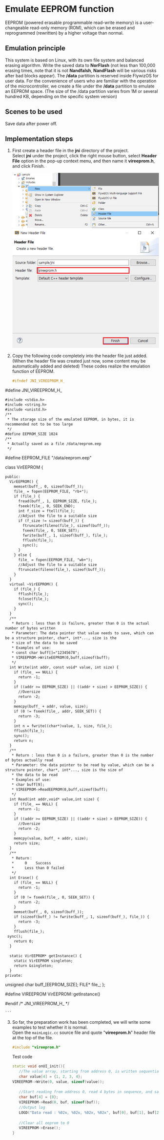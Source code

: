 # Emulate EEPROM function

EEPROM (powered erasable programmable read-write memory) is a user-changeable read-only memory (ROM), which can be erased and reprogrammed (rewritten) by a higher voltage than normal.
## Emulation principle
This system is based on Linux, with its own file system and balanced erasing algorithm. Write the saved data to **NorFlash** (not less than 100,000 erasing times, note that it is not **Nandfalsh**, **NandFlash** will be various risks after bad blocks appear).
The **/data** partition is reserved inside FlywizOS for user data. For the convenience of users who are familiar with the operation of the microcontroller, we create a file under the **/data** partition to emulate an EEPROM space. (The size of the /data partition varies from 1M or several hundred KB, depending on the specific system version)  

## Scenes to be used
Save data after power off.
## Implementation steps  
1. First create a header file in the **jni** directory of the project.  
   Select **jni** under the project, click the right mouse button, select **Header File** option in the pop-up context menu, and then name it **vireeprom.h**, and click Finish.
   
   ![](assets/create_head_file.png)  
   ![](assets/create_head_file2.png)  

2. Copy the following code completely into the header file just added. (When the header file was created just now, some content may be automatically added and deleted) 
   These codes realize the emulation function of EEPROM.  
   
    ```c++
    #ifndef JNI_VIREEPROM_H_
 #define JNI_VIREEPROM_H_
   
    #include <stdio.h>
    #include <string.h>
    #include <unistd.h>
    /**
     * The storage size of the emulated EEPROM, in bytes, it is recommended not to be too large
     */
    #define EEPROM_SIZE 1024
    /**
     * Actually saved as a file /data/eeprom.eep
     */
 #define EEPROM_FILE  "/data/eeprom.eep"
   
 class VirEEPROM {
   
    public:
      VirEEPROM() {
        memset(buff_, 0, sizeof(buff_));
        file_ = fopen(EEPROM_FILE, "rb+");
        if (file_) {
          fread(buff_, 1, EEPROM_SIZE, file_);
          fseek(file_, 0, SEEK_END);
          int f_size = ftell(file_);
          //Adjust the file to a suitable size
          if (f_size != sizeof(buff_)) {
            ftruncate(fileno(file_), sizeof(buff_));
            fseek(file_, 0, SEEK_SET);
            fwrite(buff_, 1, sizeof(buff_), file_);
            fflush(file_);
            sync();
          }
        } else {
          file_ = fopen(EEPROM_FILE, "wb+");
          //Adjust the file to a suitable size
          ftruncate(fileno(file_), sizeof(buff_));
        }
      }
      virtual ~VirEEPROM() {
        if (file_) {
          fflush(file_);
          fclose(file_);
          sync();
        }
      }
      /**
       * Return : less than 0 is failure, greater than 0 is the actual number of bytes written
       * Parameter: The data pointer that value needs to save, which can be a structure pointer, char*, int*..., size is the
       * size of the data to be saved
       * Examples of use:
       * const char buff[]="12345678";
       * VIREEPROM->WriteEEPROM(0,buff,sizeof(buff);
       */
      int Write(int addr, const void* value, int size) {
        if (file_ == NULL) {
          return -1;
        }
        if ((addr >= EEPROM_SIZE) || ((addr + size) > EEPROM_SIZE)) {
          //Oversize
          return -2;
        }
        memcpy(buff_ + addr, value, size);
        if (0 != fseek(file_, addr, SEEK_SET)) {
          return -3;
        }
        int n = fwrite((char*)value, 1, size, file_);
        fflush(file_);
        sync();
        return n;
      }
      /**
       * Return : less than 0 is a failure, greater than 0 is the number of bytes actually read
       * Parameter: the data pointer to be read by value, which can be a structure pointer, char*, int*..., size is the size of
       * the data to be read
       * Examples of use:
       * char buff[9];
       * VIREEPROM->ReadEEPROM(0,buff,sizeof(buff);
       */
      int Read(int addr,void* value,int size) {
        if (file_ == NULL) {
          return -1;
        }
        if ((addr >= EEPROM_SIZE) || ((addr + size) > EEPROM_SIZE)) {
          //Oversize
          return -2;
        }
        memcpy(value, buff_ + addr, size);
        return size;
      }
      /**
       * Return：
       *     0    Success
       *     Less than 0 failed
       */
      int Erase() {
        if (file_ == NULL) {
          return -1;
        }
        if (0 != fseek(file_, 0, SEEK_SET)) {
          return -2;
        }
        memset(buff_, 0, sizeof(buff_));
        if (sizeof(buff_) != fwrite(buff_, 1, sizeof(buff_), file_)) {
          return -3;
        }
        fflush(file_);
     sync();
        return 0;
      }
   
      static VirEEPROM* getInstance() {
        static VirEEPROM singleton;
        return &singleton;
      }
    private:
   unsigned char buff_[EEPROM_SIZE];
      FILE* file_;
 };
   
 #define VIREEPROM  VirEEPROM::getInstance()
   
 #endif /* JNI_VIREEPROM_H_ */
   
    ```
   
3. So far, the preparation work has been completed, we will write some examples to test whether it is normal.  
   Open the `mainLogic.cc` source file and quote "**vireeprom.h**" header file at the top of the file.
   
   ```c++
   #include "vireeprom.h"
   ```
   
   Test code  
   ```c++
   static void onUI_init(){
      //The value array, starting from address 0, is written sequentially
      char value[4] = {1, 2, 3, 4};
   VIREEPROM->Write(0, value, sizeof(value));
   
      //Start reading from address 0, read 4 bytes in sequence, and save the read content in buf
      char buf[4] = {0};
      VIREEPROM->Read(0, buf, sizeof(buf));
      //Output log
      LOGD("Data read : %02x, %02x, %02x, %02x", buf[0], buf[1], buf[2], buf[3]);
      
      //Clear all eeprom to 0
      VIREEPROM->Erase();
   }
   ```
   
   
   
   